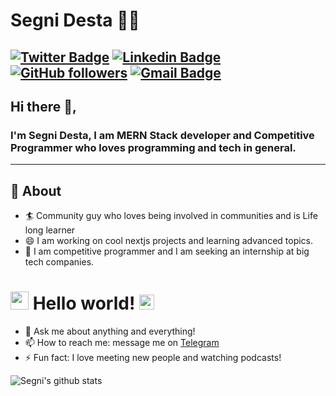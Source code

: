 # Segni Desta 👨‍💻

[![Twitter Badge](https://img.shields.io/badge/-@Segnicho-1ca0f1?style=flat-square&labelColor=1ca0f1&logo=twitter&logoColor=white&link=https://twitter.com/Segnicho)](https://twitter.com/Segnicho) [![Linkedin Badge](https://img.shields.io/badge/-SegniDesta-blue?style=flat-square&logo=Linkedin&logoColor=white&link=https://www.linkedin.com/in/Segni/)](https://www.linkedin.com/in/segni-desta-93a876202/)
[![GitHub followers](https://img.shields.io/github/followers/Segnicho?label=Follow&style=social)](https://github.com/Segnicho/?tab=follow)
[![Gmail Badge](https://img.shields.io/badge/-segnidesta60@gmail.com-c14438?style=flat-square&logo=Gmail&logoColor=white&link=mailto:segnidesta60@gmail.com)](mailto:segnidesta60@gmail.com)
---

## Hi there 👋,

### I'm Segni Desta, I am MERN Stack developer and Competitive Programmer who loves  programming and tech in general.
-------
  
## 🧐 About

- 🏄‍ Community guy who loves being involved in communities and is Life long learner
- 😄 I am working on cool nextjs projects and learning advanced topics.
- 🔭 I am competitive programmer and I am seeking an internship at big tech companies.

# <img src="https://github.com/TheDudeThatCode/TheDudeThatCode/blob/master/Assets/Hi.gif" width="29px"> Hello world!&nbsp;<img src="https://github.com/TheDudeThatCode/TheDudeThatCode/blob/master/Assets/Earth.gif" width="24px">

- 💬 Ask me about anything and everything!
- 📫 How to reach me: message me on [Telegram](https://Segnicho.t.me/)
- ⚡ Fun fact: I love meeting new people and watching podcasts!



![Segni's github stats](https://github-readme-stats.vercel.app/api?username=Segnicho&show_icons=true)

<!--
**Segnicho/Segni** is a ✨ _special_ ✨ repository because its `README.md` (this file) appears on your GitHub profile.

🤔

-->
